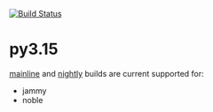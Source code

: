 [![Build Status](https://github.com/deadsnakes/py3.15/actions/workflows/main.yml/badge.svg)](https://github.com/deadsnakes/py3.15/actions/workflows/main.yml)

py3.15
======

[mainline] and [nightly] builds are current supported for:

- jammy
- noble

[mainline]: https://launchpad.net/~deadsnakes/+archive/ubuntu/ppa
[nightly]: https://launchpad.net/~deadsnakes/+archive/ubuntu/nightly
